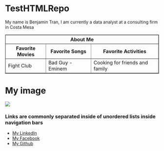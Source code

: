 # TestHTMLRepo
<!DOCTYPE html>
<html lang="en-us">

<head>
  <meta charset="UTF-8">
  <title>Benjamin Tran's Page</title>
</head>

<body>
  <td>
    My name is Benjamin Tran, I am currently a data analyst at a consulting firm in Costa Mesa
  </td>
  <table border="1">
    <thead>
      <tr>
        <th colspan="3">About Me</th>
      </tr>
      <tr>
        <th>Favorite Movies</th>
        <th>Favorite Songs</th>
        <th>Favorite Activities</th>
      </tr>
    </thead>
    <tbody>
      <tr>
        <td>Fight Club</td>
        <td>Bad Guy - Eminem</td>
        <td>Cooking for friends and family</td>
      </tr>
    </table>
  <!-- Headline -->
  <h1>My image</h1>
  <!-- Image -->
  <img src="https://scontent-lax3-1.xx.fbcdn.net/v/t1.6435-9/213040320_2993843417561787_5203612903474470934_n.jpg?_nc_cat=110&ccb=1-5&_nc_sid=8bfeb9&_nc_ohc=30dB7OShGT4AX8LvhX_&_nc_ht=scontent-lax3-1.xx&oh=6d5bdcab3bf8b5a223b6eb5ba2a854ca&oe=61485DCA" />
  <br>

  <!-- Nesting anchor elements inside of li elements -->
  <h3>Links are commonly separated inside of unordered lists inside navigation bars</h3>
  <ul>
    <li><a href="https://www.linkedin.com/in/btran2/">My LinkedIn</a></li>
    <li><a href="https://www.facebook.com/BenjiMTran">My Facebook</a></li>
    <li><a href="https://github.com/BenjaminT94">My Github</a></li>
  </ul>


</body>

</html>
